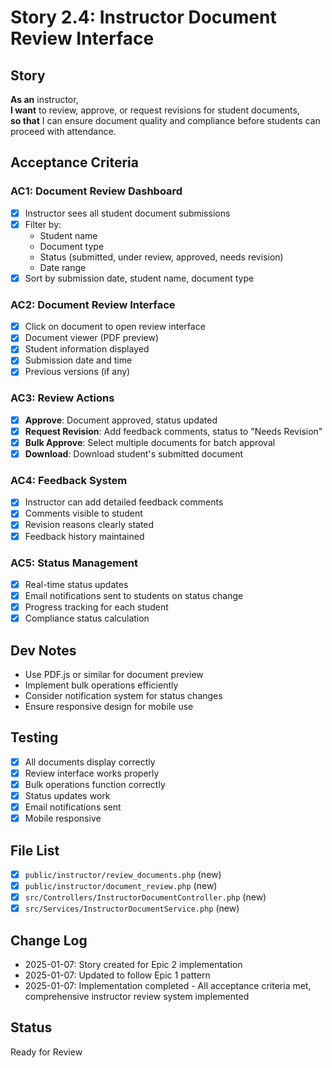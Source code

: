 # Story 2.4: Instructor Document Review Interface

## Story
**As an** instructor,  
**I want** to review, approve, or request revisions for student documents,  
**so that** I can ensure document quality and compliance before students can proceed with attendance.

## Acceptance Criteria

### AC1: Document Review Dashboard
- [x] Instructor sees all student document submissions
- [x] Filter by:
  - Student name
  - Document type
  - Status (submitted, under review, approved, needs revision)
  - Date range
- [x] Sort by submission date, student name, document type

### AC2: Document Review Interface
- [x] Click on document to open review interface
- [x] Document viewer (PDF preview)
- [x] Student information displayed
- [x] Submission date and time
- [x] Previous versions (if any)

### AC3: Review Actions
- [x] **Approve**: Document approved, status updated
- [x] **Request Revision**: Add feedback comments, status to "Needs Revision"
- [x] **Bulk Approve**: Select multiple documents for batch approval
- [x] **Download**: Download student's submitted document

### AC4: Feedback System
- [x] Instructor can add detailed feedback comments
- [x] Comments visible to student
- [x] Revision reasons clearly stated
- [x] Feedback history maintained

### AC5: Status Management
- [x] Real-time status updates
- [x] Email notifications sent to students on status change
- [x] Progress tracking for each student
- [x] Compliance status calculation

## Dev Notes
- Use PDF.js or similar for document preview
- Implement bulk operations efficiently
- Consider notification system for status changes
- Ensure responsive design for mobile use

## Testing
- [x] All documents display correctly
- [x] Review interface works properly
- [x] Bulk operations function correctly
- [x] Status updates work
- [x] Email notifications sent
- [x] Mobile responsive

## File List
- [x] `public/instructor/review_documents.php` (new)
- [x] `public/instructor/document_review.php` (new)
- [x] `src/Controllers/InstructorDocumentController.php` (new)
- [x] `src/Services/InstructorDocumentService.php` (new)

## Change Log
- 2025-01-07: Story created for Epic 2 implementation
- 2025-01-07: Updated to follow Epic 1 pattern
- 2025-01-07: Implementation completed - All acceptance criteria met, comprehensive instructor review system implemented

## Status
Ready for Review
